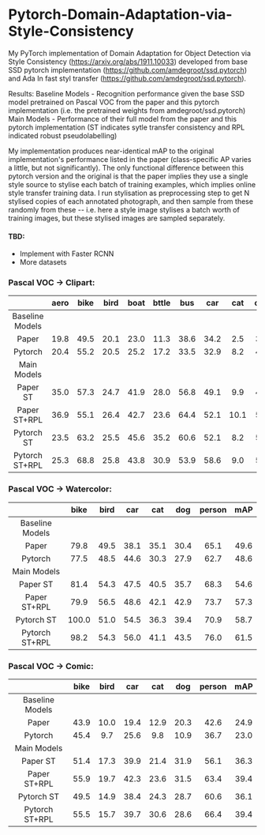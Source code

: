 # Pytorch-Domain-Adaptation-via-Style-Consistency

My PyTorch implementation of Domain Adaptation for Object Detection via Style Consistency (https://arxiv.org/abs/1911.10033) developed from base SSD pytorch implementation (https://github.com/amdegroot/ssd.pytorch) and Ada In fast styl transfer (https://github.com/amdegroot/ssd.pytorch).


Results:
Baseline Models - Recognition performance given the base SSD model pretrained on Pascal VOC from the paper and this pytorch implementation (i.e. the pretrained weights from amdegroot/ssd.pytorch)
Main Models - Performance of their full model from the paper and this pytorch implementation (ST indicates sytle transfer consistency and RPL indicated robust pseudolabelling)

My implementation produces near-identical mAP to the original implementation's performance listed in the paper (class-specific AP varies a little, but not significantly). The only functional difference between this pytorch version and the original is that the paper implies they use a single style source to stylise each batch of training examples, which implies online style transfer training data. I run stylisation as preprocessing step to get N stylised copies of each annotated photograph, and then sample from these randomly from these -- i.e. here a style image stylises a batch worth of training images, but these stylised images are sampled separately.
#### TBD:
* Implement with Faster RCNN
* More datasets
  
 
### Pascal VOC -> Clipart:
|   | aero | bike | bird | boat | bttle | bus | car | cat | chair | cow | table | dog | horse | mbike | person | plant | sheep | sofa | train | tv | mAP |
| :---: | :---: | :---: | :---: | :---: | :---: | :---: | :---: | :---: | :---: | :---: | :---: | :---: | :---: | :---: | :---: | :---: | :---: | :---: | :---: | :---: | :---: |
| Baseline Models |
| Paper | 19.8 | 49.5 | 20.1 | 23.0 | 11.3 | 38.6 | 34.2 | 2.5 | 39.1 | 21.6 | 27.3 | 10.8 | 32.5 | 54.1 | 45.3 | 31.2 | 19.0 | 19.5 | 19.1 | 17.9 | 26.8 |
| Pytorch | 20.4 | 55.2 | 20.5 | 25.2 | 17.2 | 33.5 | 32.9| 8.2| 44.6 | 11.0 | 30.1 | 7.8 | 26.5 | 47.0 | 36.7 | 28.3 | 2.3 | 20.2 | 26.6 | 19.8 | 25.7 |
| Main Models|
| Paper ST | 35.0 | 57.3 | 24.7 | 41.9 | 28.0 | 56.8 | 49.1 | 9.9 | 49.3 | 55.6 | 44.0 | 16.5 | 42.3 | 83.1 | 65.0 | 42.8 | 17.7 | 43.9 | 42.0 | 52.6 | 42.9 |
| Paper ST+RPL | 36.9 | 55.1 | 26.4 | 42.7 | 23.6 | 64.4 | 52.1 | 10.1 | 50.9 | 57.2 | 48.2 | 16.2 | 45.9 | 83.7 | 69.5 | 41.5 | 21.6 | 46.1 | 48.3 | 55.7 | 44.8 |
| Pytorch ST | 23.5 | 63.2 | 25.5 | 45.6 | 35.2 | 60.6 | 52.1 | 8.2 | 52.1 | 56.5 | 53.4 | 14.7 | 35.0 | 65.4 | 66.3 | 48.4 | 20.8 | 33.3 | 44.1 | 52.7| 42.8 |
| Pytorch ST+RPL | 25.3 | 68.8 | 25.8 | 43.8 | 30.9 | 53.9 | 58.6 | 9.0 | 53.2 | 61.4 | 56.3 | 17.2 | 39.9| 76.3 | 71.6 | 49.2 | 25.1 | 32.9 | 47.5 | 55.2 | 45.1 |



### Pascal VOC -> Watercolor:
|   | bike | bird | car | cat | dog | person | mAP |
| :---: | :---: | :---: | :---: | :---: | :---: | :---: | :---: |
| Baseline Models |
| Paper | 79.8 | 49.5 | 38.1 | 35.1 | 30.4 | 65.1 | 49.6 |
| Pytorch | 77.5 | 48.5 | 44.6 | 30.3 | 27.9 | 62.7 | 48.6 | 
| Main Models|
| Paper ST | 81.4| 54.3 | 47.5 | 40.5 | 35.7 | 68.3 | 54.6 |
| Paper ST+RPL | 79.9 | 56.5 | 48.6 | 42.1 | 42.9 | 73.7 | 57.3 |
| Pytorch ST | 100.0 | 51.0 | 54.5 | 36.3 | 39.4 | 70.9 | 58.7 | 
| Pytorch ST+RPL | 98.2 | 54.3 | 56.0 | 41.1 | 43.5 | 76.0 | 61.5 | 


### Pascal VOC -> Comic:
|   | bike | bird | car | cat | dog | person | mAP |
| :---: | :---: | :---: | :---: | :---: | :---: | :---: | :---: |
| Baseline Models |
| Paper | 43.9 | 10.0 | 19.4 | 12.9 | 20.3 | 42.6 | 24.9 | 
| Pytorch | 45.4 | 9.7 | 25.6 | 9.8 | 10.9 | 36.7 | 23.0 | 
| Main Models|
| Paper ST | 51.4 | 17.3 | 39.9 | 21.4 | 31.9 | 56.1 | 36.3 |
| Paper ST+RPL | 55.9 | 19.7 | 42.3 | 23.6 | 31.5 | 63.4 | 39.4 |
| Pytorch ST | 49.5 | 14.9 | 38.4 | 24.3 | 28.7 | 60.6 | 36.1 | 
| Pytorch ST+RPL | 55.5 | 15.7 | 39.7 | 30.6 | 28.6 | 66.4 | 39.4 | 
